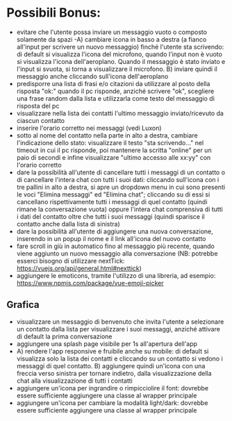 # Possibili Bonus:
- evitare che l'utente possa inviare un messaggio vuoto o composto solamente da spazi
 -A) cambiare icona in basso a destra (a fianco all'input per scrivere un nuovo messaggio) finché l'utente sta scrivendo: di default si visualizza l'icona del microfono, quando l'input non è vuoto si visualizza l'icona dell'aeroplano. Quando il messaggio è stato inviato e l'input si svuota, si torna a visualizzare il microfono. B) inviare quindi il messaggio anche cliccando sull'icona dell'aeroplano
- predisporre una lista di frasi e/o citazioni da utilizzare al posto della risposta "ok:" quando il pc risponde, anziché scrivere "ok", scegliere una frase random dalla lista e utilizzarla come testo del messaggio di risposta del pc
- visualizzare nella lista dei contatti l'ultimo messaggio inviato/ricevuto da ciascun contatto
- inserire l'orario corretto nei messaggi (vedi Luxon)
- sotto al nome del contatto nella parte in alto a destra, cambiare l'indicazione dello stato: visualizzare il testo "sta scrivendo..." nel timeout in cui il pc risponde, poi mantenere la scritta "online" per un paio di secondi e infine visualizzare "ultimo accesso alle xx:yy" con l'orario corretto
- dare la possibilità all'utente di cancellare tutti i messaggi di un contatto o di cancellare l'intera chat con tutti i suoi dati: cliccando sull'icona con i tre pallini in alto a destra, si apre un dropdown menu in cui sono presenti le voci "Elimina messaggi" ed "Elimina chat"; cliccando su di essi si cancellano rispettivamente tutti i messaggi di quel contatto (quindi rimane la conversazione vuota) oppure l'intera chat comprensiva di tutti i dati del contatto oltre che tutti i suoi messaggi (quindi sparisce il contatto anche dalla lista di sinistra)
- dare la possibilità all'utente di aggiungere una nuova conversazione, inserendo in un popup il nome e il link all'icona del nuovo contatto
- fare scroll in giù in automatico fino al messaggio più recente, quando viene aggiunto un nuovo messaggio alla conversazione (NB: potrebbe esserci bisogno di utilizzare nextTick: https://vuejs.org/api/general.html#nexttick)
- aggiungere le emoticons, tramite l'utilizzo di una libreria, ad esempio: https://www.npmjs.com/package/vue-emoji-picker

## Grafica

- visualizzare un messaggio di benvenuto che invita l'utente a selezionare un contatto dalla lista per visualizzare i suoi messaggi, anziché attivare di default la prima conversazione
- aggiungere una splash page visibile per 1s all'apertura dell'app
- A) rendere l'app responsive e fruibile anche su mobile: di default si visualizza solo la lista dei contatti e cliccando su un contatto si vedono i messaggi di quel contatto. B) aggiungere quindi un'icona con una freccia verso sinistra per tornare indietro, dalla visualizzazione della chat alla visualizzazione di tutti i contatti
- aggiungere un'icona per ingrandire o rimpicciolire il font: dovrebbe essere sufficiente aggiungere una classe al wrapper principale
- aggiungere un'icona per cambiare la modalità light/dark: dovrebbe essere sufficiente aggiungere una classe al wrapper principale